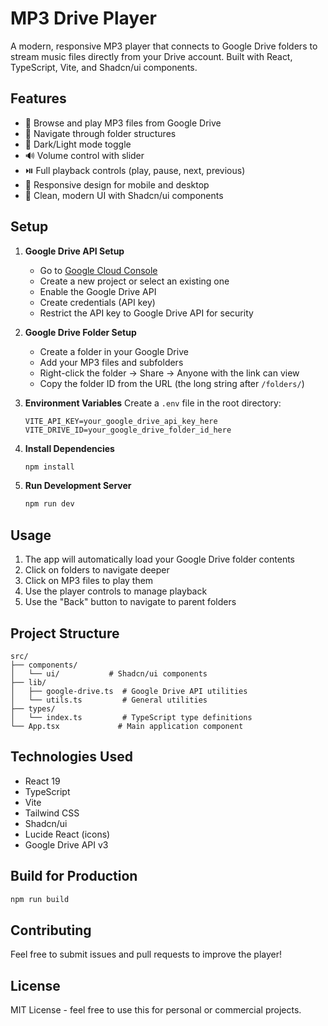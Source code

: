 # MP3 Drive Player

A modern, responsive MP3 player that connects to Google Drive folders to stream music files directly from your Drive account. Built with React, TypeScript, Vite, and Shadcn/ui components.

## Features

- 🎵 Browse and play MP3 files from Google Drive
- 📁 Navigate through folder structures
- 🎨 Dark/Light mode toggle
- 🔊 Volume control with slider
- ⏯️ Full playback controls (play, pause, next, previous)
- 📱 Responsive design for mobile and desktop
- 🎯 Clean, modern UI with Shadcn/ui components

## Setup

1. **Google Drive API Setup**
   - Go to [Google Cloud Console](https://console.cloud.google.com/)
   - Create a new project or select an existing one
   - Enable the Google Drive API
   - Create credentials (API key)
   - Restrict the API key to Google Drive API for security

2. **Google Drive Folder Setup**
   - Create a folder in your Google Drive
   - Add your MP3 files and subfolders
   - Right-click the folder → Share → Anyone with the link can view
   - Copy the folder ID from the URL (the long string after `/folders/`)

3. **Environment Variables**
   Create a `.env` file in the root directory:
   ```
   VITE_API_KEY=your_google_drive_api_key_here
   VITE_DRIVE_ID=your_google_drive_folder_id_here
   ```

4. **Install Dependencies**
   ```bash
   npm install
   ```

5. **Run Development Server**
   ```bash
   npm run dev
   ```

## Usage

1. The app will automatically load your Google Drive folder contents
2. Click on folders to navigate deeper
3. Click on MP3 files to play them
4. Use the player controls to manage playback
5. Use the "Back" button to navigate to parent folders

## Project Structure

```
src/
├── components/
│   └── ui/           # Shadcn/ui components
├── lib/
│   ├── google-drive.ts  # Google Drive API utilities
│   └── utils.ts         # General utilities
├── types/
│   └── index.ts         # TypeScript type definitions
└── App.tsx             # Main application component
```

## Technologies Used

- React 19
- TypeScript
- Vite
- Tailwind CSS
- Shadcn/ui
- Lucide React (icons)
- Google Drive API v3

## Build for Production

```bash
npm run build
```

## Contributing

Feel free to submit issues and pull requests to improve the player!

## License

MIT License - feel free to use this for personal or commercial projects.
